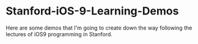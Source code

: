 # Stanford-iOS-9-Learning-Demos
Here are some demos that I'm going to create down the way following the lectures of iOS9 programming in Stanford.
